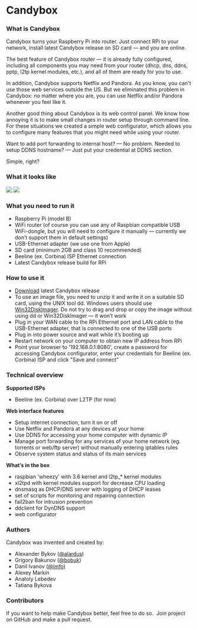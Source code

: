 Candybox
========
### What is Candybox

<p>Candybox turns your Raspberry Pi into router. Just connect RPi to your network, install latest Candybox release on SD card &mdash; and you are online.</p>

<p>The best feature of Candybox router &mdash; it is already fully configured, including all components you may need from your router (dhcp, dns, ddns, pptp, l2tp kernel modules, etc.), and all of them are ready for you to use.</p>

<p>In addition, Candybox supports Netflix and Pandora. As you know, you can't use those web services outside the US. But we eliminated this problem in Candybox: no matter where you are, you can use Netflix and/or Pandora whenever you feel like it.</p>

<p>Another good thing about Candybox is its web control panel. We know how annoying it is to make small changes in router setup through command line. For these situations we created a simple web configurator, which allows you to configure many features that you might need while using your router.</p>

<p>Want to add port forwarding to internal host? &mdash; No problem. Needed to setup DDNS hostname? &mdash; Just put your credential at DDNS section.</p>

<p>Simple, right?</p>

<h3>
<a name="how-its-looks" class="anchor" href="#how-its-looks"><span class="octicon octicon-link"></span></a>What it looks like</h3>

<p>
<a href="http://img-fotki.yandex.ru/get/9324/7694291.6b/0_8e3ab_71311ea1_XL.png"><img src="http://img-fotki.yandex.ru/get/9324/7694291.6b/0_8e3ab_71311ea1_M.png"></a>
<a href="http://img-fotki.yandex.ru/get/9313/7694291.6b/0_8e3ac_a72a8554_XL.png"><img src="http://img-fotki.yandex.ru/get/9313/7694291.6b/0_8e3ac_a72a8554_M.png"></a>
</p>

<h3>
<a name="what-do-you-need-to-run-it" class="anchor" href="#what-do-you-need-to-run-it"><span class="octicon octicon-link"></span></a>What you need to run it</h3>

<ul>
<li>Raspberry Pi (model B)</li>
<li>WiFi router (of course you can use any of Raspbian compatible USB WiFi-dongle, but you will need to configure it manually — currently we don’t support them in default settings)</li>
<li>USB-Ethernet adapter (we use one from Apple)</li>
<li>SD card (minimum 2GB and class 10 recommended)</li>
<li>Beeline (ex. Corbina) ISP Ethernet connection</li>
<li>Latest Candybox release build for RPi</li>
</ul><h3>
<a name="how-to-use-it" class="anchor" href="#how-to-use-it"><span class="octicon octicon-link"></span></a>How to use it</h3>

<ul>
<li><a href="http://bearouter.org/beta/">Download</a> latest Candybox release</li>
<li>To use an image file, you need to unzip it and write it on a suitable SD card, using the UNIX tool dd. Windows users should use <a href="http://sourceforge.net/projects/win32diskimager/">Win32DiskImager</a>. Do not try to drag and drop or copy the image without using dd or Win32DiskImager &mdash; it won’t work</li>
<li>Plug in your WAN cable to the RPi Ethernet port and LAN cable to the USB-Ethernet adapter, that is connected to one of the USB ports</li>
<li>Plug in into power source and wait while it’s booting up</li>
<li>Restart network on your computer to obtain new IP address from RPi</li>
<li>Point your browser to '192.168.0.1:8080', create a password for accessing Candybox configurator, enter your credentials for Beeline (ex. Corbina) ISP and click "Save and connect"</li>
</ul><h3>
<a name="technical-overview" class="anchor" href="#technical-overview"><span class="octicon octicon-link"></span></a>Technical overview</h3>

<p><strong>Supported ISPs</strong></p>

<ul>
<li>Beeline (ex. Corbina) over L2TP (for now)</li>

</ul><p><strong>Web interface features</strong></p>
<ul>
<li>Setup internet connection, turn it on or off</li>
<li>Use Netflix and Pandora at any devices at your home</li>
<li>Use DDNS for accessing your home computer with dynamic IP</li>
<li>Manage port forwarding for any services of your home network (eg. torrents or web/ftp server) without manually entering iptables rules</li>
<li>Observe system status and status of its main services</li>

</ul><p><strong>What’s in the box</strong></p>
<ul>
<li>raspbian 'wheezy' with 3.6 kernel and l2tp_* kernel modules</li>
<li>xl2tpd with kernel modules support for decrease CPU loading</li>
<li>dnsmasq as DHCP/DNS server with logging of DHCP leases</li>
<li>set of scripts for monitoring and repairing connection</li>
<li>fail2ban for intrusion prevention</li>
<li>ddclient for DynDNS support</li>
<li>web configurator</li>
</ul><h3>
<a name="authors" class="anchor" href="#authors"><span class="octicon octicon-link"></span></a>Authors</h3>

<p>Candybox was invented and created by:</p>
<ul>
<li>Alexander Bykov (<a href="https://github.com/alardus" class="user-mention">@alardus</a>)</li>
<li>Grigory Bakunov (<a href="https://github.com/bobuk" class="user-mention">@bobuk</a>)</li>
<li>Danil Ivanov (<a href="https://github.com/imfo" class="user-mention">@imfo</a>)</li>
<li>Alexey Markin</li>
<li>Anatoly Lebedev</li>
<li>Tatiana Bykova</li>
</ul>

<h3>
<a name="contributors" class="anchor" href="#contributors"><span class="octicon octicon-link"></span></a>Contributors</h3>

<p>If you want to help make Candybox better, feel free to do so.  Join project on GitHub and make a pull request.</p>